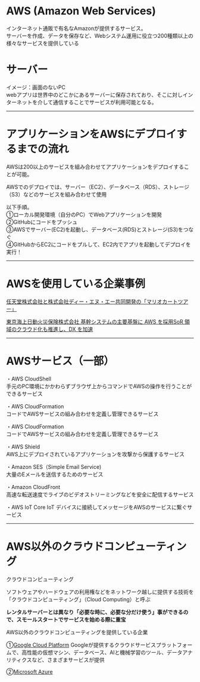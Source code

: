 # AWS (Amazon Web Services)
インターネット通販で有名なAmazonが提供するサービス。   
サーバーを作成、データを保存など、Webシステム運用に役立つ200種類以上の様々なサービスを提供している

# サーバー
イメージ：画面のないPC   
webアプリは世界中のどこかにあるサーバーに保存されており、そこに対しインターネットを介して通信することでサービスが利用可能となる。

---

# アプリケーションをAWSにデプロイするまでの流れ
AWSは200以上のサービスを組み合わせてアプリケーションをデプロイすることが可能。

AWSでのデプロイでは、サーバー（EC2）、データベース（RDS）、ストレージ（S3）などのサービスを組み合わせて使用

以下手順。   
①ローカル開発環境（自分のPC）でWebアプリケーションを開発   
②GitHubにコードをプッシュ   
③AWSでサーバー(EC2)を起動し、データベース(RDS)とストレージ(S3)をつなぐ   
④GitHubからEC2にコードをプルして、EC2内でアプリを起動してデプロイを実行！

---
# AWSを使用している企業事例

[任天堂株式会社と株式会社ディー・エヌ・エー共同開発の「マリオカートツアー」](https://aws.amazon.com/jp/solutions/case-studies/nintendo-dena-2020/)

[東京海上日動火災保険株式会社 基幹システムの主要基盤に AWS を採用SoR 領域のクラウド化も推進し、DX を加速](https://aws.amazon.com/jp/solutions/case-studies/tokiomarine-nichido/)

---
# AWSサービス（一部）

・AWS CloudShell   
手元のPC環境にかかわらずブラウザ上からコマンドでAWSの操作を行うことができるサービス

・AWS CloudFormation   
コードでAWSサービスの組み合わせを定義し管理できるサービス

・AWS CloudFormation   
コードでAWSサービスの組み合わせを定義し管理できるサービス

・AWS Shield   
AWS上にデプロイされているアプリケーションを攻撃から保護するサービス

・Amazon SES（Simple Email Service)   
大量のEメールを送信するためのサービス

・Amazon CloudFront   
高速な転送速度でライブのビデオストリーミングなどを安全に配信するサービス

・AWS IoT Core
IoT デバイスに接続してメッセージをAWSのサービスに繋ぐサービス

---
# AWS以外のクラウドコンピューティング
クラウドコンピューティング

ソフトウェアやハードウェアの利用権などをネットワーク越しに提供する技術を「クラウドコンピューティング」（Cloud Computing）と呼ぶ

**レンタルサーバーとは異なり「必要な時に、必要な分だけ使う」事ができるので、スモールスタートでサービスを始める際に重宝**

AWS以外のクラウドコンピューティングを提供している企業

①[Google Cloud Platform](https://cloud.google.com/?hl=ja)
Googleが提供するクラウドサービスプラットフォームで、高性能の仮想マシン、データベース、AIと機械学習のツール、データアナリティクスなど、さまざまサービスが提供

②[Microsoft Azure](https://azure.microsoft.com/ja-jp)







